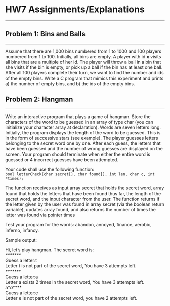 # HW7 Assignments/Explanations

------

## Problem 1: Bins and Balls

------

Assume that there are 1,000 bins numbered from 1 to 1000 and 100 players numbered from 1 to 100. Initially, all bins are empty. A player with id **x** visits all bins that are a multiple of her id. The player will throw a ball in a bin that she visits if the bin is empty, or pick up a ball if the bin has at least one ball. After all 100 players complete their turn, we want to find the number and ids of the empty bins. Write a C program that mimics this experiment and prints a) the number of empty bins, and b) the ids of the empty bins.

## Problem 2: Hangman

------

Write an interactive program that plays a game of hangman. Store the characters of the word to be guessed in an array of type char (you can initialize your character array at declaration). Words are seven letters long. Initially, the program displays the length of the word to be guessed. This is in the form of successive stars (see example). The player guesses letters belonging to the secret word one by one. After each guess, the letters that have been guessed and the number of wrong guesses are displayed on the screen. Your program should terminate when either the entire word is guessed or 4 incorrect guesses have been attempted.

Your code shall use the following function: <br/>
`bool letterCheck(char secret[], char found[], int len, char c, int *times);` <br/>

The function receives as input array secret that holds the secret word, array found that holds the letters that have been found thus far, the length of the secret word, and the input character from the user. The function returns if the letter given by the user was found in array secret (via the boolean return variable), updates array found, and also returns the number of times the letter was found via pointer times <br/>

Test your program for the words: abandon, annoyed, finance, aerobic, inferno, infancy.

Sample output:

Hi, let’s play hangman. The secret word is: <br/>
_*******_ <br />
Guess a letter:t <br />
Letter t is not part of the secret word, You have 3 attempts left. <br />
_*******_ <br />
Guess a letter:a <br />
Letter a exists 2 times in the secret word, You have 3 attempts left. <br />
a*_a_**** <br />
Guess a letter:e <br />
Letter e is not part of the secret word, you have 2 attempts left. 
